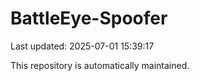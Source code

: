# BattleEye-Spoofer

Last updated: 2025-07-01 15:39:17

This repository is automatically maintained.
